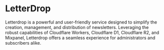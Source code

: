 # LetterDrop
Letterdrop is a powerful and user-friendly service designed to simplify the creation, management, and distribution of newsletters. Leveraging the robust capabilities of Cloudflare Workers, Cloudflare D1, Cloudflare R2, and Mixpanel, Letterdrop offers a seamless experience for administrators and subscribers alike.
